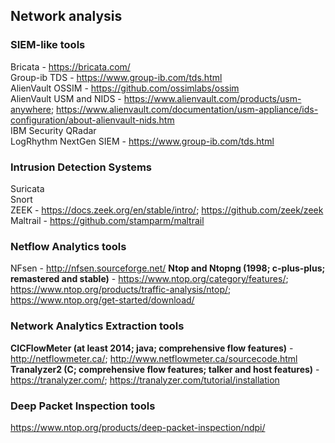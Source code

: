 ## Network analysis
### SIEM-like tools
Bricata - https://bricata.com/  
Group-ib TDS - https://www.group-ib.com/tds.html  
AlienVault OSSIM - https://github.com/ossimlabs/ossim  
AlienVault USM and NIDS - https://www.alienvault.com/products/usm-anywhere; https://www.alienvault.com/documentation/usm-appliance/ids-configuration/about-alienvault-nids.htm  
IBM Security QRadar  
LogRhythm NextGen SIEM - https://www.group-ib.com/tds.html

### Intrusion Detection Systems
Suricata  
Snort  
ZEEK - https://docs.zeek.org/en/stable/intro/; https://github.com/zeek/zeek  
Maltrail - https://github.com/stamparm/maltrail  

### Netflow Analytics tools
NFsen - http://nfsen.sourceforge.net/
**Ntop and Ntopng (1998; c-plus-plus; remastered and stable)** - https://www.ntop.org/category/features/; https://www.ntop.org/products/traffic-analysis/ntop/; https://www.ntop.org/get-started/download/

### Network Analytics Extraction tools
**CICFlowMeter (at least 2014; java; comprehensive flow features)** - http://netflowmeter.ca/; http://www.netflowmeter.ca/sourcecode.html
**Tranalyzer2 (C; comprehensive flow features; talker and host features)** - https://tranalyzer.com/; https://tranalyzer.com/tutorial/installation

### Deep Packet Inspection tools
https://www.ntop.org/products/deep-packet-inspection/ndpi/